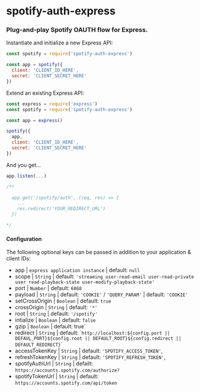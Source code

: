 
# spotify-auth-express
### Plug-and-play Spotify OAUTH flow for Express.

Instantiate and initialize a new Express API:

```js
const spotify = require('spotify-auth-express')

const app = spotify({
  client: 'CLIENT_ID_HERE',
  secret: 'CLIENT_SECRET_HERE'
})
```

Extend an existing Express API: 
```js
const express = require('express')
const spotify = require('spotify-auth-express')

const app = express()

spotify({
  app,
  client: 'CLIENT_ID_HERE',
  secret: 'CLIENT_SECRET_HERE'
})
```

And you get...
```js
app.listen(...)

/**

  app.get('/spotify/auth', (req, res) => {
    ...
    res.redirect('YOUR_REDIRECT_URL')
  })

*/

```

#### Configuration

The following optional keys can be passed in addition to your application & client IDs:

* app | `express application instance` | default: `null`
* scope | `String` | default: `'streaming user-read-email user-read-private user read-playback-state user-modify-playback-state'`
* port | `Number` | default: `6868`
* payload | `String` | default: `'COOKIE'` / `'QUERY_PARAM'` | default: `'COOKIE'`
* setCrossOrigin | `Boolean` | default: `true`
* crossOrigin | `String` | default: `'*'` 
* root | `String` | default: `'/spotify'`
* intialize | `Boolean` | default: `false`
* gzip | `Boolean` | default: true`
* redirect | `String` | default: \``http://localhost:${config.port || DEFAUL_PORT}${config.root || DEFAULT_ROOT}${config.redirect || DEFAULT_REDIRECT}`\`
* accessTokenKey | `String` |  default: `'SPOTIFY_ACCESS_TOKEN'`,
* refreshTokenKey | `String` | default: `'SPOTIFY_REFRESH_TOKEN'`,
* spotifyAuthUrl | `String` | defailt: `https://accounts.spotify.com/authorize?`
* spotifyTokenUrl | `String` | default: `https://accounts.spotify.com/api/token`